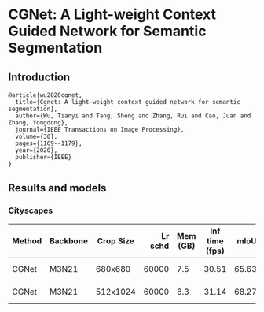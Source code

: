 # CGNet: A Light-weight Context Guided Network for Semantic Segmentation

## Introduction

<!-- [ALGORITHM] -->

```latext
@article{wu2020cgnet,
  title={Cgnet: A light-weight context guided network for semantic segmentation},
  author={Wu, Tianyi and Tang, Sheng and Zhang, Rui and Cao, Juan and Zhang, Yongdong},
  journal={IEEE Transactions on Image Processing},
  volume={30},
  pages={1169--1179},
  year={2020},
  publisher={IEEE}
}
```

## Results and models

### Cityscapes

| Method | Backbone | Crop Size | Lr schd | Mem (GB) | Inf time (fps) |  mIoU | mIoU(ms+flip) | config                                                                                                            | download                                                                                                                                                                                                                                                                                                               |
| ------ | -------- | --------- | ------: | -------- | -------------- | ----: | ------------: | ----------------------------------------------------------------------------------------------------------------- | ---------------------------------------------------------------------------------------------------------------------------------------------------------------------------------------------------------------------------------------------------------------------------------------------------------------------- |
| CGNet  | M3N21    | 680x680   |   60000 | 7.5      | 30.51          | 65.63 |         68.04 | [config](https://github.com/open-mmlab/mmsegmentation/blob/master/configs/cgnet/cgnet_680x680_60k_cityscapes.py)  | [model](https://download.openmmlab.com/mmsegmentation/v0.5/cgnet/cgnet_680x680_60k_cityscapes/cgnet_680x680_60k_cityscapes_20201101_110253-4c0b2f2d.pth) &#124; [log](https://download.openmmlab.com/mmsegmentation/v0.5/cgnet/cgnet_680x680_60k_cityscapes/cgnet_680x680_60k_cityscapes-20201101_110253.log.json)     |
| CGNet  | M3N21    | 512x1024  |   60000 | 8.3      | 31.14          | 68.27 |         70.33 | [config](https://github.com/open-mmlab/mmsegmentation/blob/master/configs/cgnet/cgnet_512x1024_60k_cityscapes.py) | [model](https://download.openmmlab.com/mmsegmentation/v0.5/cgnet/cgnet_512x1024_60k_cityscapes/cgnet_512x1024_60k_cityscapes_20201101_110254-124ea03b.pth) &#124; [log](https://download.openmmlab.com/mmsegmentation/v0.5/cgnet/cgnet_512x1024_60k_cityscapes/cgnet_512x1024_60k_cityscapes-20201101_110254.log.json) |
